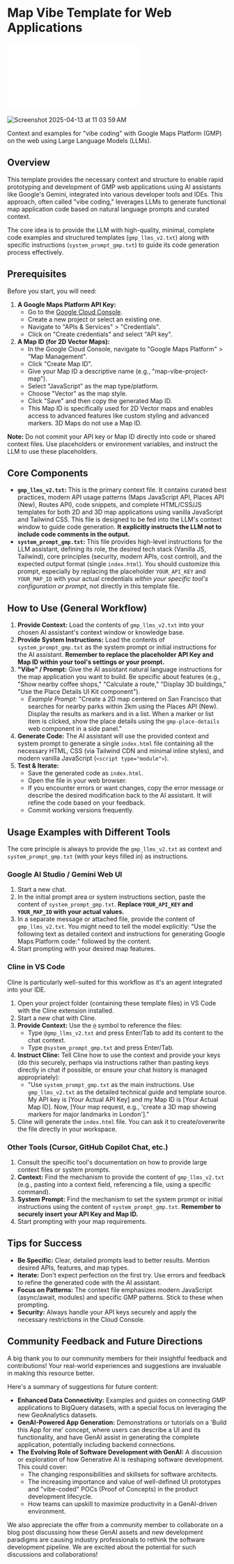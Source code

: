 # Map Vibe Template for Web Applications

![GeoMob SF Presentation](./GeoMob%20SF%20Vibe%20with%20Maps%20Presentation%20-%20April%2015%202025%20-%20Ryan%20Baumann.pdf)

![Screenshot 2025-04-13 at 11 03 59 AM](https://github.com/user-attachments/assets/bdea5752-5bcf-4fa6-b12b-6d3e3bbbe00a)

Context and examples for "vibe coding" with Google Maps Platform (GMP) on the web using Large Language Models (LLMs).

## Overview

This template provides the necessary context and structure to enable rapid prototyping and development of GMP web applications using AI assistants like Google's Gemini, integrated into various developer tools and IDEs. This approach, often called "vibe coding," leverages LLMs to generate functional map application code based on natural language prompts and curated context.

The core idea is to provide the LLM with high-quality, minimal, complete code examples and structured templates (`gmp_llms_v2.txt`) along with specific instructions (`system_prompt_gmp.txt`) to guide its code generation process effectively.

## Prerequisites

Before you start, you will need:

1.  **A Google Maps Platform API Key:**
    *   Go to the [Google Cloud Console](https://console.cloud.google.com).
    *   Create a new project or select an existing one.
    *   Navigate to "APIs & Services" > "Credentials".
    *   Click on "Create credentials" and select "API key".
2.  **A Map ID (for 2D Vector Maps):**
    *   In the Google Cloud Console, navigate to "Google Maps Platform" > "Map Management".
    *   Click "Create Map ID".
    *   Give your Map ID a descriptive name (e.g., "map-vibe-project-map").
    *   Select "JavaScript" as the map type/platform.
    *   Choose "Vector" as the map style.
    *   Click "Save" and then copy the generated Map ID.
    *   This Map ID is specifically used for 2D Vector maps and enables access to advanced features like custom styling and advanced markers. 3D Maps do not use a Map ID.

**Note:** Do not commit your API key or Map ID directly into code or shared context files. Use placeholders or environment variables, and instruct the LLM to use these placeholders.

## Core Components

*   **`gmp_llms_v2.txt`:** This is the primary context file. It contains curated best practices, modern API usage patterns (Maps JavaScript API, Places API (New), Routes API), code snippets, and complete HTML/CSS/JS templates for both 2D and 3D map applications using vanilla JavaScript and Tailwind CSS. This file is designed to be fed into the LLM's context window to guide code generation. **It explicitly instructs the LLM not to include code comments in the output.**
*   **`system_prompt_gmp.txt`:** This file provides high-level instructions for the LLM assistant, defining its role, the desired tech stack (Vanilla JS, Tailwind), core principles (security, modern APIs, cost control), and the expected output format (single `index.html`). You should customize this prompt, especially by replacing the placeholder `YOUR_API_KEY` and `YOUR_MAP_ID` with your actual credentials *within your specific tool's configuration or prompt*, not directly in this template file.

## How to Use (General Workflow)

1.  **Provide Context:** Load the contents of `gmp_llms_v2.txt` into your chosen AI assistant's context window or knowledge base.
2.  **Provide System Instructions:** Load the contents of `system_prompt_gmp.txt` as the system prompt or initial instructions for the AI assistant. **Remember to replace the placeholder API Key and Map ID within your tool's settings or your prompt.**
3.  **"Vibe" / Prompt:** Give the AI assistant natural language instructions for the map application you want to build. Be specific about features (e.g., "Show nearby coffee shops," "Calculate a route," "Display 3D buildings," "Use the Place Details UI Kit component").
    *   *Example Prompt:* "Create a 2D map centered on San Francisco that searches for nearby parks within 2km using the Places API (New). Display the results as markers and in a list. When a marker or list item is clicked, show the place details using the `gmp-place-details` web component in a side panel."
4.  **Generate Code:** The AI assistant will use the provided context and system prompt to generate a single `index.html` file containing all the necessary HTML, CSS (via Tailwind CDN and minimal inline styles), and modern vanilla JavaScript (`<script type="module">`).
5.  **Test & Iterate:**
    *   Save the generated code as `index.html`.
    *   Open the file in your web browser.
    *   If you encounter errors or want changes, copy the error message or describe the desired modification back to the AI assistant. It will refine the code based on your feedback.
    *   Commit working versions frequently.

## Usage Examples with Different Tools

The core principle is always to provide the `gmp_llms_v2.txt` as context and `system_prompt_gmp.txt` (with your keys filled in) as instructions.

### Google AI Studio / Gemini Web UI

1.  Start a new chat.
2.  In the initial prompt area or system instructions section, paste the content of `system_prompt_gmp.txt`. **Replace `YOUR_API_KEY` and `YOUR_MAP_ID` with your actual values.**
3.  In a separate message or attached file, provide the content of `gmp_llms_v2.txt`. You might need to tell the model explicitly: "Use the following text as detailed context and instructions for generating Google Maps Platform code:" followed by the content.
4.  Start prompting with your desired map features.

### Cline in VS Code

Cline is particularly well-suited for this workflow as it's an agent integrated into your IDE.

1.  Open your project folder (containing these template files) in VS Code with the Cline extension installed.
2.  Start a new chat with Cline.
3.  **Provide Context:** Use the `@` symbol to reference the files:
    *   Type `@gmp_llms_v2.txt` and press Enter/Tab to add its content to the chat context.
    *   Type `@system_prompt_gmp.txt` and press Enter/Tab.
4.  **Instruct Cline:** Tell Cline how to use the context and provide your keys (do this securely, perhaps via instructions rather than pasting keys directly in chat if possible, or ensure your chat history is managed appropriately):
    *   "Use `system_prompt_gmp.txt` as the main instructions. Use `gmp_llms_v2.txt` as the detailed technical guide and template source. My API key is [Your Actual API Key] and my Map ID is [Your Actual Map ID]. Now, [Your map request, e.g., 'create a 3D map showing markers for major landmarks in London']."
5.  Cline will generate the `index.html` file. You can ask it to create/overwrite the file directly in your workspace.

### Other Tools (Cursor, GitHub Copilot Chat, etc.)

1.  Consult the specific tool's documentation on how to provide large context files or system prompts.
2.  **Context:** Find the mechanism to provide the content of `gmp_llms_v2.txt` (e.g., pasting into a context field, referencing a file, using a specific command).
3.  **System Prompt:** Find the mechanism to set the system prompt or initial instructions using the content of `system_prompt_gmp.txt`. **Remember to securely insert your API Key and Map ID.**
4.  Start prompting with your map requirements.

## Tips for Success

*   **Be Specific:** Clear, detailed prompts lead to better results. Mention desired APIs, features, and map types.
*   **Iterate:** Don't expect perfection on the first try. Use errors and feedback to refine the generated code with the AI assistant.
*   **Focus on Patterns:** The context file emphasizes modern JavaScript (async/await, modules) and specific GMP patterns. Stick to these when prompting.
*   **Security:** Always handle your API keys securely and apply the necessary restrictions in the Cloud Console.

## Community Feedback and Future Directions

A big thank you to our community members for their insightful feedback and contributions! Your real-world experiences and suggestions are invaluable in making this resource better.

Here's a summary of suggestions for future content:

*   **Enhanced Data Connectivity:** Examples and guides on connecting GMP applications to BigQuery datasets, with a special focus on leveraging the new GeoAnalytics datasets.
*   **GenAI-Powered App Generation:** Demonstrations or tutorials on a 'Build this App for me' concept, where users can describe a UI and its functionality, and have GenAI assist in generating the complete application, potentially including backend connections.
*   **The Evolving Role of Software Development with GenAI:** A discussion or exploration of how Generative AI is reshaping software development. This could cover:
    *   The changing responsibilities and skillsets for software architects.
    *   The increasing importance and value of well-defined UI prototypes and "vibe-coded" POCs (Proof of Concepts) in the product development lifecycle.
    *   How teams can upskill to maximize productivity in a GenAI-driven environment.

We also appreciate the offer from a community member to collaborate on a blog post discussing how these GenAI assets and new development paradigms are causing industry professionals to rethink the software development pipeline. We are excited about the potential for such discussions and collaborations!
